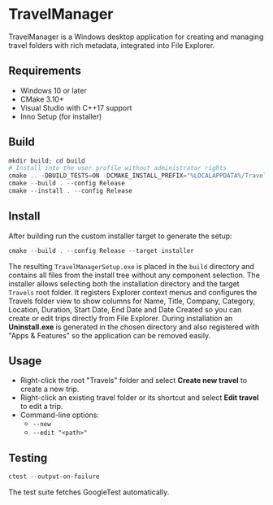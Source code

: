 # TravelManager

TravelManager is a Windows desktop application for creating and managing travel folders with rich metadata, integrated into File Explorer.

## Requirements
- Windows 10 or later
- CMake 3.10+
- Visual Studio with C++17 support
- Inno Setup (for installer)

## Build
```powershell
mkdir build; cd build
# Install into the user profile without administrator rights
cmake .. -DBUILD_TESTS=ON -DCMAKE_INSTALL_PREFIX="%LOCALAPPDATA%/TravelManager"
cmake --build . --config Release
cmake --install . --config Release
```

## Install
After building run the custom installer target to generate the setup:
```powershell
cmake --build . --config Release --target installer
```
The resulting `TravelManagerSetup.exe` is placed in the `build` directory and
contains all files from the install tree without any component selection.
The installer allows selecting both the installation directory and the target
`Travels` root folder. It registers Explorer context menus and configures the
Travels folder view to show columns for Name, Title, Company, Category, Location,
Duration, Start Date, End Date and Date Created so you can create or edit trips
directly from File Explorer. During installation an **Uninstall.exe** is
generated in the chosen directory and also registered with "Apps & Features" so
the application can be removed easily.

## Usage
- Right-click the root "Travels" folder and select **Create new travel** to create a new trip.
- Right-click an existing travel folder or its shortcut and select **Edit travel** to edit a trip.
- Command-line options:
  - `--new`
  - `--edit "<path>"`

## Testing
```powershell
ctest --output-on-failure
```
The test suite fetches GoogleTest automatically.
